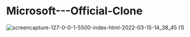 # Microsoft---Official-Clone






![screencapture-127-0-0-1-5500-index-html-2022-03-15-14_38_45 (1)](https://user-images.githubusercontent.com/86152880/158344569-9fb081e9-96ae-48b1-98d8-96027d9f9b19.png)
